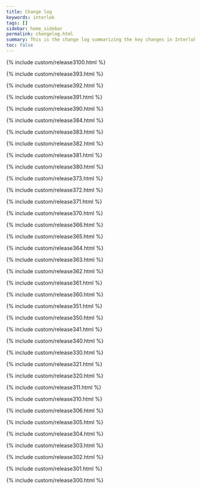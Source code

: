 ```yaml
---
title: Change log
keywords: interlok
tags: []
sidebar: home_sidebar
permalink: changelog.html
summary: This is the change log summarizing the key changes in Interlok for each release.
toc: false
---
```


{% include custom/release3100.html %}

{% include custom/release393.html %}

{% include custom/release392.html %}

{% include custom/release391.html %}

{% include custom/release390.html %}

{% include custom/release384.html %}

{% include custom/release383.html %}

{% include custom/release382.html %}

{% include custom/release381.html %}

{% include custom/release380.html %}

{% include custom/release373.html %}

{% include custom/release372.html %}

{% include custom/release371.html %}

{% include custom/release370.html %}

{% include custom/release366.html %}

{% include custom/release365.html %}

{% include custom/release364.html %}

{% include custom/release363.html %}

{% include custom/release362.html %}

{% include custom/release361.html %}

{% include custom/release360.html %}

{% include custom/release351.html %}

{% include custom/release350.html %}

{% include custom/release341.html %}

{% include custom/release340.html %}

{% include custom/release330.html %}

{% include custom/release321.html %}

{% include custom/release320.html %}

{% include custom/release311.html %}

{% include custom/release310.html %}

{% include custom/release306.html %}

{% include custom/release305.html %}

{% include custom/release304.html %}

{% include custom/release303.html %}

{% include custom/release302.html %}

{% include custom/release301.html %}

{% include custom/release300.html %}
